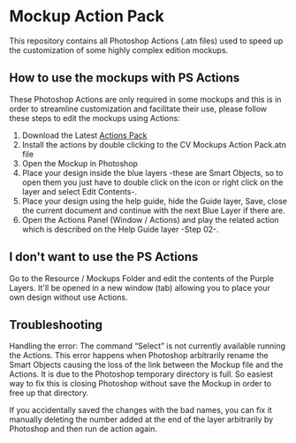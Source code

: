 # Mockup Action Pack

This repository contains all Photoshop Actions (.atn files) used to speed up the customization of some highly complex edition mockups.

## How to use the mockups with PS Actions
These Photoshop Actions are only required in some mockups and this is in order to streamline customization and facilitate their use, please follow these steps to edit the mockups using Actions:

1. Download the Latest [Actions Pack](https://github.com/CarlosViloria/Mockup-Actions-Pack/releases/latest)  
2. Install the actions by double clicking to the CV Mockups Action Pack.atn file
3. Open the Mockup in Photoshop
4. Place your design inside the blue layers -these are Smart Objects, so to open them you just have to double click on the icon or right click on the layer and select Edit Contents-.
5. Place your design using the help guide, hide the Guide layer, Save, close the current document and continue with the next Blue Layer if there are.
6. Open the Actions Panel (Window / Actions) and play the related action which is described on the Help Guide layer -Step 02-.

## I don't want to use the PS Actions
Go to the Resource / Mockups Folder and edit the contents of the Purple Layers. It'll be opened in a new window (tab) allowing you to place your own design without use Actions.

## Troubleshooting
Handling the error: The command “Select” is not currently available running the Actions.
This error happens when Photoshop arbitrarily rename the Smart Objects causing the loss of the link between the Mockup file and the Actions. It is due to the Photoshop temporary directory is full. So easiest way to fix this is closing Photoshop without save the Mockup in order to free up that directory.

If you accidentally saved the changes with the bad names, you can fix it manually deleting the number added at the end of the layer arbitrarily by Photoshop and then run de action again.
